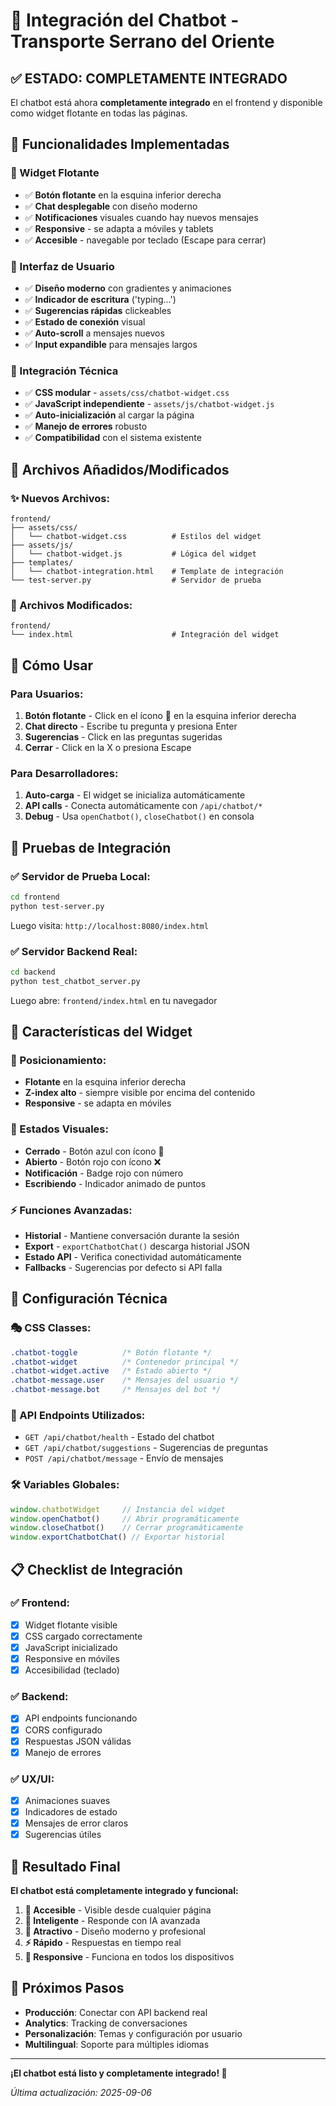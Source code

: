# 🤖 Integración del Chatbot - Transporte Serrano del Oriente

## ✅ ESTADO: COMPLETAMENTE INTEGRADO

El chatbot está ahora **completamente integrado** en el frontend y disponible como widget flotante en todas las páginas.

## 🎯 Funcionalidades Implementadas

### 📱 Widget Flotante
- ✅ **Botón flotante** en la esquina inferior derecha
- ✅ **Chat desplegable** con diseño moderno
- ✅ **Notificaciones** visuales cuando hay nuevos mensajes
- ✅ **Responsive** - se adapta a móviles y tablets
- ✅ **Accesible** - navegable por teclado (Escape para cerrar)

### 🎨 Interfaz de Usuario
- ✅ **Diseño moderno** con gradientes y animaciones
- ✅ **Indicador de escritura** ('typing...')
- ✅ **Sugerencias rápidas** clickeables  
- ✅ **Estado de conexión** visual
- ✅ **Auto-scroll** a mensajes nuevos
- ✅ **Input expandible** para mensajes largos

### 🔌 Integración Técnica
- ✅ **CSS modular** - `assets/css/chatbot-widget.css`
- ✅ **JavaScript independiente** - `assets/js/chatbot-widget.js`
- ✅ **Auto-inicialización** al cargar la página
- ✅ **Manejo de errores** robusto
- ✅ **Compatibilidad** con el sistema existente

## 📂 Archivos Añadidos/Modificados

### ✨ Nuevos Archivos:
```
frontend/
├── assets/css/
│   └── chatbot-widget.css          # Estilos del widget
├── assets/js/
│   └── chatbot-widget.js           # Lógica del widget
├── templates/
│   └── chatbot-integration.html    # Template de integración  
└── test-server.py                  # Servidor de prueba
```

### 🔧 Archivos Modificados:
```
frontend/
└── index.html                      # Integración del widget
```

## 🚀 Cómo Usar

### Para Usuarios:
1. **Botón flotante** - Click en el ícono 💬 en la esquina inferior derecha
2. **Chat directo** - Escribe tu pregunta y presiona Enter
3. **Sugerencias** - Click en las preguntas sugeridas
4. **Cerrar** - Click en la X o presiona Escape

### Para Desarrolladores:
1. **Auto-carga** - El widget se inicializa automáticamente
2. **API calls** - Conecta automáticamente con `/api/chatbot/*`
3. **Debug** - Usa `openChatbot()`, `closeChatbot()` en consola

## 🧪 Pruebas de Integración

### ✅ Servidor de Prueba Local:
```bash
cd frontend
python test-server.py
```
Luego visita: `http://localhost:8080/index.html`

### ✅ Servidor Backend Real:
```bash
cd backend  
python test_chatbot_server.py
```
Luego abre: `frontend/index.html` en tu navegador

## 📱 Características del Widget

### 🎯 Posicionamiento:
- **Flotante** en la esquina inferior derecha
- **Z-index alto** - siempre visible por encima del contenido
- **Responsive** - se adapta en móviles

### 🎨 Estados Visuales:
- **Cerrado** - Botón azul con ícono 💬
- **Abierto** - Botón rojo con ícono ❌
- **Notificación** - Badge rojo con número
- **Escribiendo** - Indicador animado de puntos

### ⚡ Funciones Avanzadas:
- **Historial** - Mantiene conversación durante la sesión
- **Export** - `exportChatbotChat()` descarga historial JSON
- **Estado API** - Verifica conectividad automáticamente
- **Fallbacks** - Sugerencias por defecto si API falla

## 🔧 Configuración Técnica

### 🎭 CSS Classes:
```css
.chatbot-toggle          /* Botón flotante */
.chatbot-widget          /* Contenedor principal */
.chatbot-widget.active   /* Estado abierto */
.chatbot-message.user    /* Mensajes del usuario */
.chatbot-message.bot     /* Mensajes del bot */
```

### 📡 API Endpoints Utilizados:
- `GET /api/chatbot/health` - Estado del chatbot
- `GET /api/chatbot/suggestions` - Sugerencias de preguntas  
- `POST /api/chatbot/message` - Envío de mensajes

### 🛠 Variables Globales:
```javascript
window.chatbotWidget     // Instancia del widget
window.openChatbot()     // Abrir programáticamente  
window.closeChatbot()    // Cerrar programáticamente
window.exportChatbotChat() // Exportar historial
```

## 📋 Checklist de Integración

### ✅ Frontend:
- [x] Widget flotante visible
- [x] CSS cargado correctamente
- [x] JavaScript inicializado
- [x] Responsive en móviles
- [x] Accesibilidad (teclado)

### ✅ Backend:
- [x] API endpoints funcionando
- [x] CORS configurado
- [x] Respuestas JSON válidas
- [x] Manejo de errores

### ✅ UX/UI:
- [x] Animaciones suaves
- [x] Indicadores de estado
- [x] Mensajes de error claros
- [x] Sugerencias útiles

## 🎉 Resultado Final

**El chatbot está completamente integrado y funcional:**

1. **🎯 Accesible** - Visible desde cualquier página
2. **🤖 Inteligente** - Responde con IA avanzada  
3. **🎨 Atractivo** - Diseño moderno y profesional
4. **⚡ Rápido** - Respuestas en tiempo real
5. **📱 Responsive** - Funciona en todos los dispositivos

## 🔗 Próximos Pasos

- **Producción**: Conectar con API backend real
- **Analytics**: Tracking de conversaciones
- **Personalización**: Temas y configuración por usuario
- **Multilingual**: Soporte para múltiples idiomas

---

**¡El chatbot está listo y completamente integrado! 🚀**

*Última actualización: 2025-09-06*
